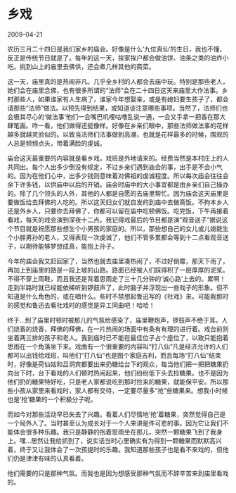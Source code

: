 # 乡戏

2009-04-21

农历三月二十四日是我们家乡的庙会。好像是什么‘九位真仙’的生日，我也不懂，反正是传统节日就是了。每年的这一天，挨家挨户都会做油饼、油条之类的油炸小吃。挑到山上的庙里去佛供，还会煮几样其他的斋菜。

这一天，庙里真的是热闹非凡。几乎全乡村的人都会去庙中玩。特别是那些老人，她们会在庙里念佛，也有很多所谓的“法师”会在二十四日这天来庙里大作法事。乡村那些人，如果谁家有人生病了，谁家今年想娶亲，或是有媳妇要生孩子了，都会请那些“法师”做法。以预先得到结果，或知道该注意哪些事项。当然了，法师们也会极其尽心的‘做法事’他们一会嘴巴叽哩咕噜乱说一通，一会又手拿一把香在那大肆笔画。咋一看，他们做得还挺像样。好像在乡亲们眼中，那些法师做法事的花样越多就越灵验似的。以致当法师们法事做到高潮，也就是花样最多的时候，围观的人总是频频点头，带着满脸的虔诚。

庙会这天最重要的内容就是看乡戏。戏班是外地请来的。经费当然是本村庄上的人共同出。每个人出多少倒没有规定，不过乡亲们遇到庙会的事，出手是不会小气的。因为在他们心中，出多少钱则意味着对佛祖的虔诚程度。所以每次庙会往往会余下许多钱，以供庙中以后的开销。庙会时庙中的大小事宜都是由乡亲们自己操办的。除了几个领头的人外，其他的人都是自愿的去庙里帮忙。因为庙会这天庙里是要做饭给去拜佛的人吃的。所以这天妇女们就自发的到庙中去做斋饭。不拘本乡人还是外乡人，只要你去拜佛了，你都可以留在庙中吃顿佛饭。吃完饭，下午再接着看戏，每天的戏会演到深夜十二点。我记得戏最后的节目都是演“观音送子”据说这个节目就是祝愿那些想生个小男孩的家庭的。所以，那些想自己的女儿或儿媳能生个小胖男孙的老人，又得表现一次虔诚了，他们不管多累都会等到十二点看观音送子，以期待能够梦想成真，能抱上孙子。

今年的庙会我又赶回家了，当然也就去庙里凑热闹了，不过好倒霉，那天下雨了，再加上到庙里的路是一段上坡的山路。路面已经被人们踩得积了一层厚厚的泥浆。不得不穿上雨鞋，而且我还是背着思雨走了三十几分钟的‘诚心路‘上去的。累啊！走到半路时就已经能依稀听到锣鼓声了，此时脑子并浮现出一些戏子的形象。但不知道是什么角色的，或在唱什么。些时不禁想起鲁迅写的《社戏》来。可能我那时的感觉和鲁迅去看社戏时的感觉是异工同曲吧！哈哈！

终于…到了庙里时顿时被那儿的气氛给感染了，庙里鞭炮声，锣鼓声不绝于耳。人们烧香的烧香，拜佛的拜佛，在一片热闹的场面中有条有有理的进行着。戏台前则坐着两三排的孩子和老人。我到庙时已不能在最佳位子占个座位了，以致只能抱着思雨在一个角落坐下来。戏曲有一个很重要的内容叫“打八仙”凡是经济允许的人们都可以出钱给戏班，叫他们“打八仙”也是图个家庭吉利，而且每场“打八仙”结束时，好像是荷仙姑和吕洞宾都要出来扔糖给台下的观众，每当他们把一把把糖果扔向台下时，台下看戏的人们顿时热闹起来，他们纷纷低下头去捡糖果。也不是因为他们扔的糖果特好吃，只是老人家都说吃到那时捡来的糖果，就能保平安。所以那些小孩从家里来看戏时，家人都有交待，一定要尽量多“抢”些糖果来。想我小时候也是‘抢’糖果的一个积极分子呢。

而如今对那些活动早已失去了兴趣。看着人们尽情地‘抢’着糖果，突然觉得自己是一个局外人了。当时甚至认为成长对于一个人来讲是件可悲的事。因为它让我们不能体会很多种乐趣。我只是静静的抱着思雨坐在那儿，突然一颗糖果飞到了我身上。嘿…居然让我给抓到了，说实话当时心里确实有为得到一颗糖果而默默高兴着，终于又让我体会了一次孩提时的乐趣。我知道那些孩子也是看不来戏的，但他们仍是津津有味的认真看着。

他们需要的只是那种气氛。而我也是因为想感受那种气氛而不辞辛苦来到庙里看戏的。
